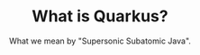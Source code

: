 ---
layout: about
title: What is Quarkus?
subtitle: What we mean by "Supersonic Subatomic Java".
permalink: /about/
---